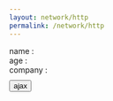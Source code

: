 ```yaml
---
layout: network/http
permalink: /network/http
---
```


<body>
  <div>
    <p id="origin"></p>
    <div style="margin-bottom:10px;">
      name : <span id="name"></span><br/>
      age : <span id="age"></span><br/>
      company : <span id="company"></span>
    </div>
    <button onclick="javascript:ajax()">ajax</button>
  </div>


  <script>
    const name = document.querySelector('#name');
    const age = document.querySelector('#age');
    const company = document.querySelector('#company');
    const origin = document.querySelector('#origin');
    const url = 'http://rayshoo.com/test/resource';
    const headers = new Headers({
      'Accept': 'application/json',
      'Content-Type': 'application/json; charset=UTF-8',
    });
    (()=>{
      origin.innerHTML = 'Server origin is http://rayshoo.com:80<br/>'
      origin.innerHTML += `client origin is ${location.protocol}//${location.hostname}:${location.port || 80}`
    })()
    function ajax(){
      fetch(url, {
        method: 'get',
        headers,
        // credentials: 'include',
      })
        .then(function (response) {
          console.log(response.status);
          return response.json();
        })
        .then(function (json) {
          console.log(json);
          name.innerText = json.name;
          age.innerText = json.age;
          company.innerText = json.company;
        });
    }

  </script>
</body>
